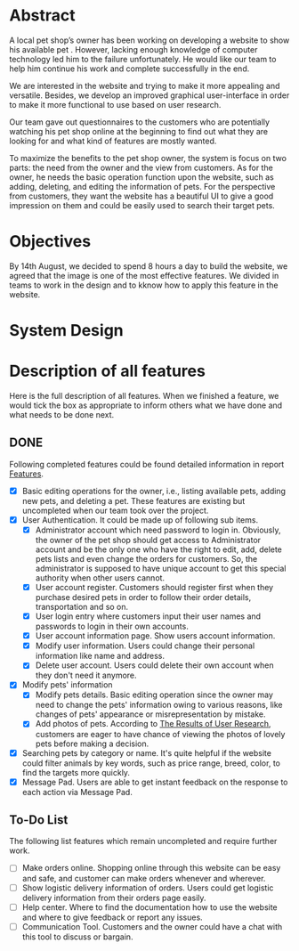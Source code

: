 # Abstract

A local pet shop’s owner has been working on developing a website to show his available pet . However, lacking enough knowledge of computer technology led him to the failure unfortunately. He would like our team to help him continue his work and complete successfully in the end.

We are interested in the website and trying to make it more appealing and versatile. Besides, we develop an improved graphical user-interface in order to make it more functional to use based on user research.

Our team gave out questionnaires to the customers who are potentially watching his pet shop online at the beginning to find out what they are looking for and what kind of features are mostly wanted.

To maximize the benefits to the pet shop owner, the system is focus on two parts: the need from the owner and the view from customers. As for the owner, he needs the basic operation function upon the website, such as adding, deleting, and editing the information of pets. For the perspective from customers, they want the website has a beautiful UI to give a good impression on them and could be easily used to search their target pets.

# Objectives

By 14th August, we decided to spend 8 hours a day to build the website, we agreed that the image is one of the most effective features. We divided in teams to work in the design and to kknow how to apply this feature in the website.

# System Design

# Description of all features 

Here is the full description of all features. When we finished a feature, we would tick the box as appropriate to inform others what we have done and what needs to be done next.

## DONE

Following completed features could be found detailed information in report [Features](https://github.com/GuangzheWen/web-softwaretools-plain/blob/main/report/Features.md). 

- [x] Basic editing operations for the owner, i.e., listing available pets, adding new pets, and deleting a pet. These features are existing but uncompleted when our team took over the project.
- [x] User Authentication. It could be made up of following sub items.
	- [x] Administrator account which need password to login in. Obviously, the owner of the pet shop should get access to Administrator account and be the only one who have the right to edit, add, delete pets lists and even change the orders for customers. So, the administrator is supposed to have unique account to get this special authority when other users cannot.
	- [x] User account register. Customers should register first when they purchase desired pets in order to follow their order details, transportation and so on.
	- [x] User login entry where customers input their user names and passwords to login in their own accounts.
	- [x] User account information page. Show users account information.
	- [x] Modify user information. Users could change their personal information like name and address.
	- [x] Delete user account. Users could delete their own account when they don't need it anymore.
- [x] Modify pets' information
	- [x] Modify pets details. Basic editing operation since the owner may need to change the pets' information owing to various reasons, like changes of pets' appearance or misrepresentation by mistake.
	- [x] Add photos of pets. According to [The Results of User Research](https://github.com/GuangzheWen/web-softwaretools-plain/blob/main/report/Process.md#the-results-of-user-research), customers are eager to have chance of viewing the photos of lovely pets before making a decision.
- [x] Searching pets by category or name. It's quite helpful if the website could filter animals by key words, such as price range, breed, color, to find the targets more quickly.
- [x] Message Pad. Users are able to get instant feedback on the response to each action via Message Pad.

## To-Do List

The following list features which remain uncompleted and require further work.

- [ ] Make orders online. Shopping online through this website can be easy and safe, and customer can make orders whenever and wherever. 
- [ ] Show logistic delivery information of orders. Users could get logistic delivery information from their orders page easily.
- [ ] Help center. Where to find the documentation how to use the website and where to give feedback or report any issues.
- [ ] Communication Tool. Customers and the owner could have a chat with this tool to discuss or bargain.